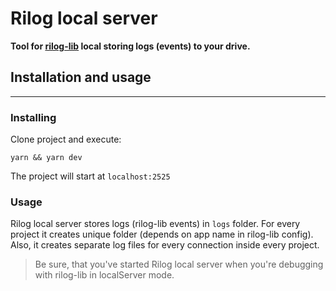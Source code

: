 # Rilog local server

**Tool for [rilog-lib](https://github.com/rilog-development/rilog-lib) local storing logs (events) to your drive.**

## Installation and usage
___

### Installing

Clone project and execute:

`yarn && yarn dev`

The project will start at `localhost:2525`

### Usage

Rilog local server stores logs (rilog-lib events) in `logs` folder. For every project it creates unique folder (depends on app name in rilog-lib config). Also, it creates separate log files for every connection inside every project.

> Be sure, that you've started Rilog local server when you're debugging with rilog-lib in localServer mode.

